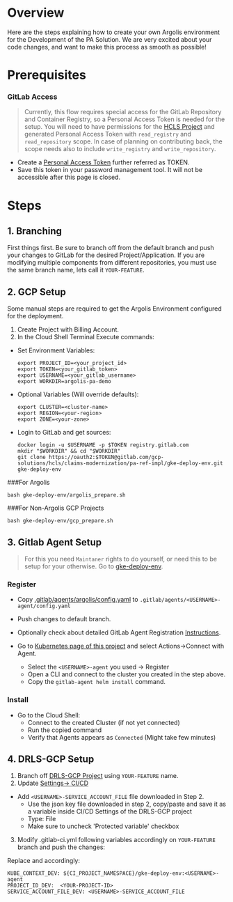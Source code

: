 # Overview
Here are the steps explaining how to create your own Argolis environment for the Development of the PA Solution.
We are very excited about your code changes, and want to make this process as smooth as possible!

# Prerequisites  <a name="prerequisites"></a>

### GitLab Access
> Currently, this flow requires special access for the GitLab Repository and Container Registry, so a Personal Access Token is needed for the setup.
You will need to have permissions for the [HCLS Project](https://gitlab.com/gcp-solutions/hcls/claims-modernization) and generated Personal Access Token with `read_registry` and `read_repository` scope.
In case of planning on contributing back, the scope needs also to include `write_registry` and `write_repository`.

- Create a [Personal Access Token](https://docs.gitlab.com/ee/user/profile/personal_access_tokens.html#create-a-personal-access-token) further referred as TOKEN.
- Save this token in your password management tool. It will not be accessible after this page is closed.


# Steps
## 1. Branching
First things first. Be sure to branch off from the default branch and push your changes to GitLab for the desired Project/Application.
If you are modifying multiple components from different repositories, you must use the same branch name, lets call it `YOUR-FEATURE`.

## 2. GCP Setup
Some manual steps are required to get the Argolis Environment configured for the deployment.
1. Create  Project with Billing Account.
2. In the Cloud Shell Terminal Execute commands:

- Set Environment Variables:
  ```shell
  export PROJECT_ID=<your_project_id>
  export TOKEN=<your_gitlab_token>
  export USERNAME=<your_gitlab_username>
  export WORKDIR=argolis-pa-demo
  ```

- Optional Variables (Will override defaults):
  ```shell
  export CLUSTER=<cluster-name>
  export REGION=<your-region>
  export ZONE=<your-zone>
  ```

- Login to GitLab and get sources:
  ```shell
  docker login -u $USERNAME -p $TOKEN registry.gitlab.com
  mkdir "$WORKDIR" && cd "$WORKDIR"
  git clone https://oauth2:$TOKEN@gitlab.com/gcp-solutions/hcls/claims-modernization/pa-ref-impl/gke-deploy-env.git gke-deploy-env
  ```

###For Argolis
```shell
bash gke-deploy-env/argolis_prepare.sh
```
###For Non-Argolis GCP Projects
```shell
bash gke-deploy-env/gcp_prepare.sh
```

## 3. Gitlab Agent Setup
> For this you need `Maintaner` rights to do yourself, or need this to be setup for your otherwise.
Go to [gke-deploy-env](https://gitlab.com/gcp-solutions/hcls/claims-modernization/pa-ref-impl/gke-deploy-env).

### Register
- Copy [.gitlab/agents/argolis/config.yaml](https://gitlab.com/gcp-solutions/hcls/claims-modernization/pa-ref-impl/gke-deploy-env/-/tree/main/.gitlab/agents/argolis/config.yaml) to `.gitlab/agents/<USERNAME>-agent/config.yaml`
- Push changes to default branch.
- Optionally check about detailed GitLab Agent Registration [Instructions](https://docs.gitlab.com/ee/user/clusters/agent/install/index.html#create-the-agents-configuration-file).

- Go to [Kubernetes page of this project](https://gitlab.com/gcp-solutions/hcls/claims-modernization/pa-ref-impl/gke-deploy-env/-/clusters) and select Actions->Connect with Agent.
    - Select the `<USERNAME>-agent` you used -> Register 
    - Open a CLI and connect to the cluster you created in the step above.
    - Copy the  `gitlab-agent helm install` command.


### Install
- Go to the Cloud Shell:
  - Connect to the created Cluster (if not yet connected)
  - Run the copied command
  - Verify that Agents appears as `Connected` (Might take few minutes)


## 4. DRLS-GCP Setup
1. Branch off [DRLS-GCP Project](https://gitlab.com/gcp-solutions/hcls/claims-modernization/pa-ref-impl/DRLS-GCP) using `YOUR-FEATURE` name. 
2. Update [Settings-> CI/CD](https://gitlab.com/gcp-solutions/hcls/claims-modernization/pa-ref-impl/DRLS-GCP/-/settings/ci_cd)

- Add `<USERNAME>-SERVICE_ACCOUNT_FILE` file downloaded in Step 2.
  - Use the json key file downloaded in step 2, copy/paste and save it as a variable inside CI/CD Settings of the DRLS-GCP project
  - Type: File
  - Make sure to uncheck 'Protected variable' checkbox

3. Modify .gitlab-ci.yml following variables accordingly on `YOUR-FEATURE` branch and push the changes:

Replace <USERNAME> and  <YOUR-PROJECT-ID> accordingly:
```shell
KUBE_CONTEXT_DEV: ${CI_PROJECT_NAMESPACE}/gke-deploy-env:<USERNAME>-agent
PROJECT_ID_DEV:  <YOUR-PROJECT-ID>
SERVICE_ACCOUNT_FILE_DEV: <USERNAME>-SERVICE_ACCOUNT_FILE
```

